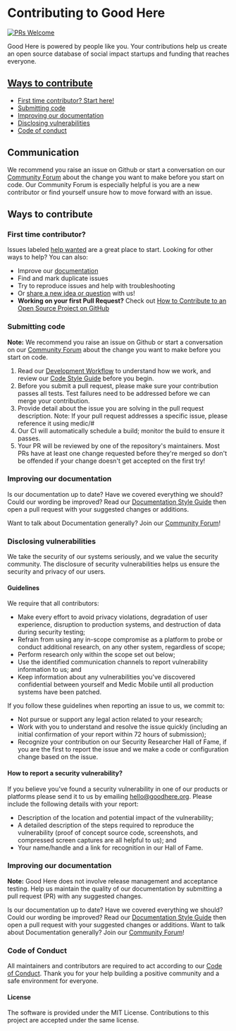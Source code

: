 # Contributing to Good Here
[![PRs Welcome](https://img.shields.io/badge/PRs-welcome-brightgreen.svg?style=flat-square)](http://makeapullrequest.com)

Good Here is powered by people like you. Your contributions help us create an open source database of social impact startups and funding that reaches everyone.

## [Ways to contribute](#ways-to-contribute)
  - [First time contributor? Start here!](#first-time-contributor)
  - [Submitting code](#submitting-code)
  - [Improving our documentation](#improving-our-documentation)
  - [Disclosing vulnerabilities](#disclosing-vulnerabilities)
  - [Code of conduct](#code-of-conduct)
  

## Communication
We recommend you raise an issue on Github or start a conversation on our [Community Forum](https://goodhere.discourse.group/) about the change you want to make before you start on code. Our Community Forum is especially helpful is you are a new contributor or find yourself unsure how to move forward with an issue.

## Ways to contribute

### First time contributor?
Issues labeled [help wanted](https://github.com/goodhere/goodhere/labels/Help%20wanted) are a great place to start. Looking for other ways to help? You can also:
* Improve our [documentation](#improving-our-documentation)
* Find and mark duplicate issues
* Try to reproduce issues and help with troubleshooting
* Or [share a new idea or question](https://goodhere.discourse.group/) with us!
* **Working on your first Pull Request?** Check out [How to Contribute to an Open Source Project on GitHub](https://egghead.io/lessons/javascript-introduction-to-github)

### Submitting code
**Note:** We recommend you raise an issue on Github or start a conversation on our [Community Forum](https://goodhere.discourse.group/) about the change you want to make before you start on code.

1. Read our [Development Workflow](https://github.com/medic/medic-docs/blob/master/development/workflow.md) to understand how we work, and review our [Code Style Guide](https://github.com/medic/medic-docs/blob/master/development/style-guide.md) before you begin.
2. Before you submit a pull request, please make sure your contribution passes all tests. Test failures need to be addressed before we can merge your contribution.
3. Provide detail about the issue you are solving in the pull request description. Note: If your pull request addresses a specific issue, please reference it using medic/<repo>#<issue number>
4. Our CI will automatically schedule a build; monitor the build to ensure it passes.
5. Your PR will be reviewed by one of the repository's maintainers. Most PRs have at least one change requested before they're merged so don't be offended if your change doesn't get accepted on the first try!

### Improving our documentation
Is our documentation up to date? Have we covered everything we should? Could our wording be improved? Read our [Documentation Style Guide](https://github.com/goodhere/goodhere/docs-style-guide.md) then open a pull request with your suggested changes or additions.

Want to talk about Documentation generally? Join our [Community Forum](https://goodhere.discourse.group/)!

### Disclosing vulnerabilities

We take the security of our systems seriously, and we value the security community. The disclosure of security vulnerabilities helps us ensure the security and privacy of our users.

#### Guidelines

We require that all contributors:

- Make every effort to avoid privacy violations, degradation of user experience, disruption to production systems, and destruction of data during security testing;
- Refrain from using any in-scope compromise as a platform to probe or conduct additional research, on any other system, regardless of scope;
- Perform research only within the scope set out below;
- Use the identified communication channels to report vulnerability information to us; and
- Keep information about any vulnerabilities you've discovered confidential between yourself and Medic Mobile until all production systems have been patched.

If you follow these guidelines when reporting an issue to us, we commit to:

- Not pursue or support any legal action related to your research;
- Work with you to understand and resolve the issue quickly (including an initial confirmation of your report within 72 hours of submission);
- Recognize your contribution on our Security Researcher Hall of Fame, if you are the first to report the issue and we make a code or configuration change based on the issue.


#### How to report a security vulnerability?

If you believe you've found a security vulnerability in one of our products or platforms please send it to us by emailing hello@goodhere.org. Please include the following details with your report:

- Description of the location and potential impact of the vulnerability;
- A detailed description of the steps required to reproduce the vulnerability (proof of concept source code, screenshots, and compressed screen captures are all helpful to us); and
- Your name/handle and a link for recognition in our Hall of Fame.

### Improving our documentation

**Note:** Good Here does not involve release management and acceptance testing. Help us maintain the quality of our documentation by submitting a pull request (PR) with any suggested changes. 

Is our documentation up to date? Have we covered everything we should? Could our wording be improved? Read our [Documentation Style Guide](https://github.com/goodhere/goodhere/blob/master/docs-style-guide.md) then open a pull request with your suggested changes or additions.
Want to talk about Documentation generally? Join our [Community Forum](https://goodhere.discourse.group/)!

### Code of Conduct

All maintainers and contributors are required to act according to our [Code of Conduct](https://github.com/goodhere/goodhere/blob/master/CODE_OF_CONDUCT.md). Thank you for your help building a positive community and a safe environment for everyone.

#### License

The software is provided under the MIT License. Contributions to this project are accepted under the same license.
